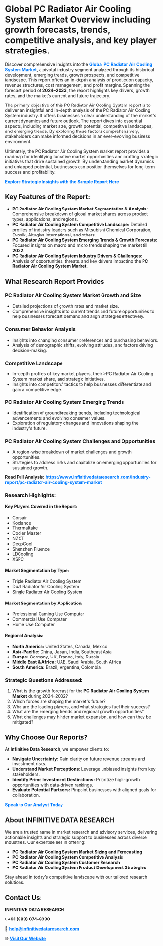<h1>Global PC Radiator Air Cooling System Market Overview including growth forecasts, trends, competitive analysis, and key player strategies.</h1>
<p>
Discover comprehensive insights into the 
<a href="https://www.infinitivedataresearch.com/industry-report/pc-radiator-air-cooling-system-market" rel="dofollow" style="color: #007BFF; text-decoration: none;"><strong>Global PC Radiator Air Cooling System Market</strong></a>, a pivotal industry segment analyzed through its historical development, emerging trends, growth prospects, and competitive landscape. This report offers an in-depth analysis of production capacity, revenue structures, cost management, and profit margins. Spanning the forecast period of <strong>2024–2033</strong>, the report highlights key drivers, growth rates, and the market’s current and future trajectory.
</p>
<p>
The primary objective of this PC Radiator Air Cooling System report is to deliver an insightful and in-depth analysis of the PC Radiator Air Cooling System industry. It offers businesses a clear understanding of the market's current dynamics and future outlook. The report dives into essential aspects, including market size, growth potential, competitive landscapes, and emerging trends. By exploring these factors comprehensively, stakeholders can make informed decisions in an ever-evolving business environment.
</p>
<p>
Ultimately, the PC Radiator Air Cooling System market report provides a roadmap for identifying lucrative market opportunities and crafting strategic initiatives that drive sustained growth. By understanding market dynamics and untapped potential, businesses can position themselves for long-term success and profitability.
</p>
<p>
<a href="https://www.infinitivedataresearch.com/request-sample/reportId=106740" style="color: #007BFF; text-decoration: none;"><strong>Explore Strategic Insights with the Sample Report Here</strong></a>
</p>

<h2>Key Features of the Report:</h2>
<ul>
<li><strong>PC Radiator Air Cooling System Market Segmentation & Analysis:</strong> Comprehensive breakdown of global market shares across product types, applications, and regions.</li>
<li><strong>PC Radiator Air Cooling System Competitive Landscape:</strong> Detailed profiles of industry leaders such as Mitsubishi Chemical Corporation, Evonik, Altuglas International, and others.</li>
<li><strong>PC Radiator Air Cooling System Emerging Trends & Growth Forecasts:</strong> Focused insights on macro and micro trends shaping the market till <strong>2032</strong>.</li>
<li><strong>PC Radiator Air Cooling System Industry Drivers & Challenges:</strong> Analysis of opportunities, threats, and key drivers impacting the <strong>PC Radiator Air Cooling System Market</strong>.</li>
</ul>

<h2>What Research Report Provides</h2>
<h3>PC Radiator Air Cooling System Market Growth and Size</h3>
<ul>
<li>Detailed projections of growth rates and market size.</li>
<li>Comprehensive insights into current trends and future opportunities to help businesses forecast demand and align strategies effectively.</li>
</ul>

<h3>Consumer Behavior Analysis</h3>
<ul>
<li>Insights into changing consumer preferences and purchasing behaviors.</li>
<li>Analysis of demographic shifts, evolving attitudes, and factors driving decision-making.</li>
</ul>

<h3>Competitive Landscape</h3>
<ul>
<li>In-depth profiles of key market players, their >PC Radiator Air Cooling System market share, and strategic initiatives.</li>
<li>Insights into competitors' tactics to help businesses differentiate and gain a competitive edge.</li>
</ul>

<h3>PC Radiator Air Cooling System Emerging Trends</h3>
<ul>
<li>Identification of groundbreaking trends, including technological advancements and evolving consumer values.</li>
<li>Exploration of regulatory changes and innovations shaping the industry's future.</li>
</ul>

<h3>PC Radiator Air Cooling System Challenges and Opportunities</h3>
<ul>
<li>A region-wise breakdown of market challenges and growth opportunities.</li>
<li>Strategies to address risks and capitalize on emerging opportunities for sustained growth.</li>
</ul>
<p><strong>Read Full Analysis:</strong> <a href="https://www.infinitivedataresearch.com/industry-report/pc-radiator-air-cooling-system-market" rel="dofollow" style="color: #007BFF; text-decoration: none;"><strong>https://www.infinitivedataresearch.com/industry-report/pc-radiator-air-cooling-system-market</strong></a></p>
<h3>Research Highlights:</h3>
<h4>Key Players Covered in the Report:</h4>
<ul><li>Corsair</li><li>Koolance</li><li>Thermaltake</li><li>Cooler Master</li><li>NZXT</li><li>DeepCool</li><li>Shenzhen Fluence</li><li>LDCooling</li><li>XSPC</li></ul>
<h4>Market Segmentation by Type:</h4>
<ul><li>Triple Radiator Air Cooling System</li><li>Dual Radiator Air Cooling System</li><li>Single Radiator Air Cooling System</li></ul>
<h4>Market Segmentation by Application:</h4>
<ul><li>Professional Gaming Use Computer</li><li>Commercial Use Computer</li><li>Home Use Computer</li></ul>

<h4>Regional Analysis:</h4>
<ul>
<li><strong>North America:</strong> United States, Canada, Mexico</li>
<li><strong>Asia-Pacific:</strong> China, Japan, India, Southeast Asia</li>
<li><strong>Europe:</strong> Germany, UK, France, Italy, Russia</li>
<li><strong>Middle East & Africa:</strong> UAE, Saudi Arabia, South Africa</li>
<li><strong>South America:</strong> Brazil, Argentina, Colombia</li>
</ul>

<h3>Strategic Questions Addressed:</h3>
<ol>
<li>What is the growth forecast for the <strong>PC Radiator Air Cooling System Market</strong> during 2024–2032?</li>
<li>Which forces are shaping the market's future?</li>
<li>Who are the leading players, and what strategies fuel their success?</li>
<li>What are the emerging trends and regional growth opportunities?</li>
<li>What challenges may hinder market expansion, and how can they be mitigated?</li>
</ol>

<h2>Why Choose Our Reports?</h2>
<p>At <strong>Infinitive Data Research</strong>, we empower clients to:</p>
<ul>
<li><strong>Navigate Uncertainty:</strong> Gain clarity on future revenue streams and investment risks.</li>
<li><strong>Understand Market Perceptions:</strong> Leverage unbiased insights from key stakeholders.</li>
<li><strong>Identify Prime Investment Destinations:</strong> Prioritize high-growth opportunities with data-driven rankings.</li>
<li><strong>Evaluate Potential Partners:</strong> Pinpoint businesses with aligned goals for collaboration.</li>
</ul>
<p><a href="https://www.infinitivedataresearch.com/industry-report/pc-radiator-air-cooling-system-market" rel="dofollow" style="color: #007BFF; text-decoration: none;"><strong>Speak to Our Analyst Today</strong></a></p>

<h2>About INFINITIVE DATA RESEARCH</h2>
<p>We are a trusted name in market research and advisory services, delivering actionable insights and strategic support to businesses across diverse industries. Our expertise lies in offering:</p>
<ul>
<li><strong>PC Radiator Air Cooling System Market Sizing and Forecasting</strong></li>
<li><strong>PC Radiator Air Cooling System Competitive Analysis</strong></li>
<li><strong>PC Radiator Air Cooling System Customer Research</strong></li>
<li><strong>PC Radiator Air Cooling System Product Development Strategies</strong></li>
</ul>
<p>Stay ahead in today’s competitive landscape with our tailored research solutions.</p>

<h2>Contact Us:</h2>
<p><strong>INFINITIVE DATA RESEARCH</strong></p>
<p>📞 <strong>+91 (883) 074-8030</strong></p>
<p>📧 <strong><a href="mailto:help@infinitivedataresearch.com" style="color: #007BFF;">help@infinitivedataresearch.com</a></strong></p>
<p>🌐 <strong><a href="https://www.infinitivedataresearch.com" rel="dofollow" style="color: #007BFF;">Visit Our Website</a></strong></p>